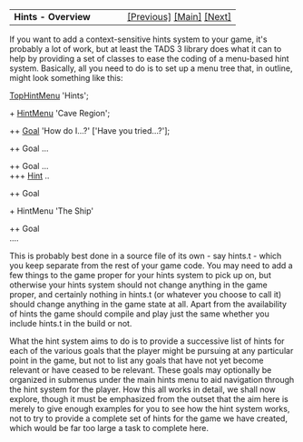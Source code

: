 ---
---
<table width="100%" data-border="0" data-cellspacing="0"
data-cellpadding="3" data-bgcolor="#C0C0C0">
<colgroup>
<col style="width: 50%" />
<col style="width: 50%" />
</colgroup>
<tbody>
<tr>
<td style="text-align: left;"><strong>Hints - Overview<br />
</strong></td>
<td style="text-align: right;"><a href="maxscore.html">[Previous]</a> <a
href="generalintroduction.html">[Main]</a> <a
href="tophintmenu.html">[Next]</a></td>
</tr>
</tbody>
</table>

  
If you want to add a context-sensitive hints system to your game, it's
probably a lot of work, but at least the TADS 3 library does what it can
to help by providing a set of classes to ease the coding of a menu-based
hint system. Basically, all you need to do is to set up a menu tree
that, in outline, might look something like this:  
  
[TopHintMenu](tophintmenu.html) 'Hints';  
  
+ [HintMenu](hintmenu.html) 'Cave Region';  
  
++ [Goal](goal.html) 'How do I...?' \['Have you tried...?'\];  
  
++ Goal ...  
  
++ Goal ...  
+++ [Hint](hint.html) ..  
  
++ Goal  
  
+ HintMenu 'The Ship'  
  
++ Goal  
....  
  
This is probably best done in a source file of its own - say hints.t -
which you keep separate from the rest of your game code. You may need to
add a few things to the game proper for your hints system to pick up on,
but otherwise your hints system should not change anything in the game
proper, and certainly nothing in hints.t (or whatever you choose to call
it) should change anything in the game state at all. Apart from the
availability of hints the game should compile and play just the same
whether you include hints.t in the build or not.  
  
What the hint system aims to do is to provide a successive list of hints
for each of the various goals that the player might be pursuing at any
particular point in the game, but not to list any goals that have not
yet become relevant or have ceased to be relevant. These goals may
optionally be organized in submenus under the main hints menu to aid
navigation through the hint system for the player. How this all works in
detail, we shall now explore, though it must be emphasized from the
outset that the aim here is merely to give enough examples for you to
see how the hint system works, not to try to provide a complete set of
hints for the game we have created, which would be far too large a task
to complete here.  
  
  
  
  
